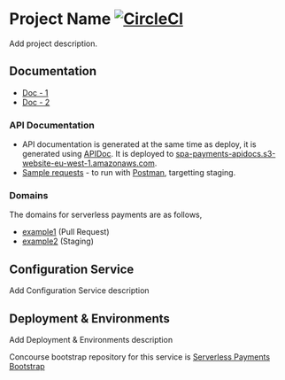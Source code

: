 # Project Name [![CircleCI](https://circleci.com/gh/comicrelief/serverless-payments.svg?style=svg&circle-token=f65be9c11820771b57a54e836db98d22d4ad2fc2)](https://circleci.com/gh/comicrelief/serverless-payments)
Add project description. 
 
## Documentation
* [Doc - 1](https://www.serverless.com/)
* [Doc - 2](https://www.serverless.com/)

### API Documentation
- API documentation is generated at the same time as deploy, it is generated using [APIDoc](http://apidocjs.com/). It is 
 deployed to [spa-payments-apidocs.s3-website-eu-west-1.amazonaws.com](http://spa-payments-apidocs.s3-website-eu-west-1.amazonaws.com/).
- [Sample requests](https://www.getpostman.com/collections/709902c58d5c498ab9fc) - to run with [Postman](https://www.getpostman.com/), targetting staging.

### Domains

The domains for serverless payments are as follows,

- [example1](example.example) (Pull Request)
- [example2](example.example) (Staging)

## Configuration Service

Add Configuration Service description

## Deployment & Environments

Add Deployment & Environments description

Concourse bootstrap repository for this service is [Serverless Payments Bootstrap](https://github.com/comicrelief/serverless-payments-bootstrap)
